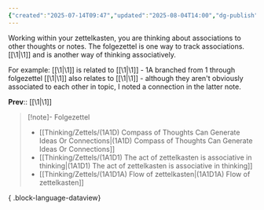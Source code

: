 ```yaml
---
{"created":"2025-07-14T09:47","updated":"2025-08-04T14:00","dg-publish":true,"dg-path":"Zettels/(1A1D1) The act of zettelkasten is associative in thinking.md","permalink":"/zettels/1-a1-d1-the-act-of-zettelkasten-is-associative-in-thinking/","dgPassFrontmatter":true,"noteIcon":"1"}
---
```


Working within your zettelkasten, you are thinking about associations to other thoughts or notes. The folgezettel is one way to track associations. [[\1\|\1]] and is another way of thinking associatively. 

For example: 
[[\1\|\1]] is related to [[\1\|\1]] - 1A branched from 1 through folgezettel 
[[\1\|\1]] also relates to [[\1\|\1]] - although they aren't obviously associated to each other in topic, I noted a connection in the latter note. 

**Prev**:: [[\1\|\1]]

> [!note]- Folgezettel
>  - [[Thinking/Zettels/(1A1D) Compass of Thoughts Can Generate Ideas Or Connections\|(1A1D) Compass of Thoughts Can Generate Ideas Or Connections]]
> - [[Thinking/Zettels/(1A1D1) The act of zettelkasten is associative in thinking\|(1A1D1) The act of zettelkasten is associative in thinking]]
> - [[Thinking/Zettels/(1A1D1A) Flow of zettelkasten\|(1A1D1A) Flow of zettelkasten]]
> 
{ .block-language-dataview}
